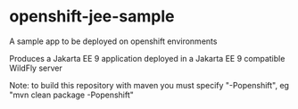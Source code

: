 openshift-jee-sample
====================

A sample app to be deployed on openshift environments

Produces a Jakarta EE 9 application deployed in a Jakarta EE 9 compatible WildFly server

Note: to build this repository with maven you must specify "-Popenshift", eg "mvn clean package -Popenshift"

